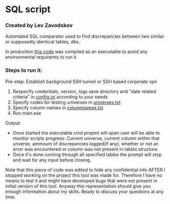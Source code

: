 # SQL script

### Created by Lev Zavodskov

Automated SQL comparator used to find discrepancies between two similar or supposedly identical tables, dbs.

In production [this code](SQLscript/main.py) was compiled as an executable to avoid any environmental requiremts to run it.

### Steps to run it:

Pre-step: Establish background SSH tunnel or SSH based corporate vpn
1) Respecify credentials, version, logs save directory and "date related criteria" in [config.ini](SQLscript/config.ini) according to your needs
2) Specify codes for testing universes in [universes.txt](SQLscript/universes.txt)
3) Specify column names in [columnnames.txt](SQLscript/columnnames.txt)
4) Run main.exe

Output:
- Once started the executable cmd propmt will open user will be able to monitor scripts progress: Current universe, current column within that unverse, ammount of discrepancies logged(if any), whether or not an error was encountered or column was not present in tables structure.
- Once it's done running through all specified tables the prompt will stop and wait for any input before closing.

Note that this piece of code was edited to hide any confidential info AFTER I stopped working on the project this tool was made for. Therefore I have no means to test it and might have developed bugs that were not present in initial version of this tool. Anyway this representation should give you enough information about my skills. Ready to discuss your questions at any time.
